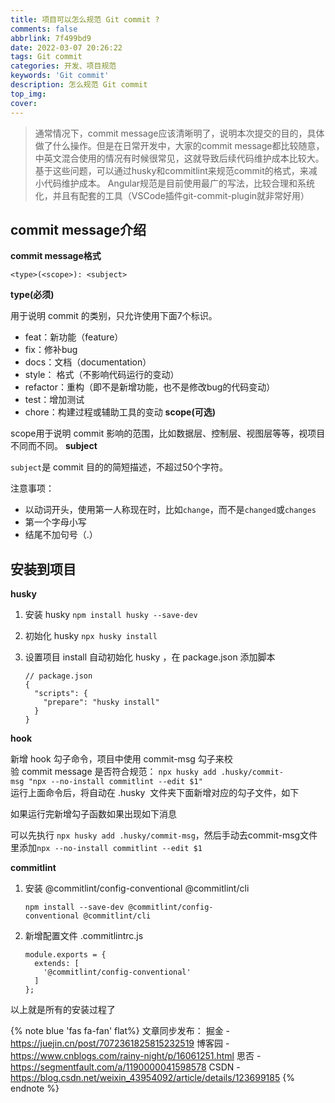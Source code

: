 ```yaml
---
title: 项目可以怎么规范 Git commit ?
comments: false
abbrlink: 7f499bd9
date: 2022-03-07 20:26:22
tags: Git commit
categories: 开发、项目规范
keywords: 'Git commit'
description: 怎么规范 Git commit
top_img:
cover:
---
```

> 通常情况下，commit message应该清晰明了，说明本次提交的目的，具体做了什么操作。但是在日常开发中，大家的commit message都比较随意，中英文混合使用的情况有时候很常见，这就导致后续代码维护成本比较大。<br />基于这些问题，可以通过husky和commitlint来规范commit的格式，来减小代码维护成本。
Angular规范是目前使用最广的写法，比较合理和系统化，并且有配套的工具（VSCode插件git-commit-plugin就非常好用）

## commit message介绍
**commit message格式**
```
<type>(<scope>): <subject>
```
**type(必须)**

用于说明 commit 的类别，只允许使用下面7个标识。

-   feat：新功能（feature）
-   fix：修补bug
-   docs：文档（documentation）
-   style： 格式（不影响代码运行的变动）
-   refactor：重构（即不是新增功能，也不是修改bug的代码变动）
-   test：增加测试
-   chore：构建过程或辅助工具的变动
**scope(可选)**

scope用于说明 commit 影响的范围，比如数据层、控制层、视图层等等，视项目不同而不同。
**subject**

`subject`是 commit 目的的简短描述，不超过50个字符。

注意事项：
-   以动词开头，使用第一人称现在时，比如`change`，而不是`changed`或`changes`
-   第一个字母小写
-   结尾不加句号（.）
## 安装到项目
**husky**

1. 安装 husky `npm install husky --save-dev`

2. 初始化 husky `npx husky install`
3. 设置项目 install 自动初始化 husky ，在 package.json 添加脚本

    ```
    // package.json
    {
      "scripts": {
        "prepare": "husky install"
      }
    }
    ```
**hook**

新增 hook 勾子命令，项目中使用 commit-msg 勾子来校验 commit message 是否符合规范： `npx husky add .husky/commit-msg "npx --no-install commitlint --edit $1"`<br/>
运行上面命令后，将自动在 .husky  文件夹下面新增对应的勾子文件，如下


如果运行完新增勾子函数如果出现如下消息



可以先执行 `npx husky add .husky/commit-msg`，然后手动去commit-msg文件里添加`npx --no-install commitlint --edit $1`

**commitlint**
1. 安装 @commitlint/config-conventional @commitlint/cli  

    `npm install --save-dev @commitlint/config-conventional @commitlint/cli`
2.  新增配置文件 .commitlintrc.js 
    ```
    module.exports = {
      extends: [
        '@commitlint/config-conventional'
      ]
    };
    ```
以上就是所有的安装过程了

{% note blue 'fas fa-fan' flat%}
文章同步发布：
掘金 - https://juejin.cn/post/7072361825815232519
博客园 - https://www.cnblogs.com/rainy-night/p/16061251.html
思否 - https://segmentfault.com/a/1190000041598578
CSDN - https://blog.csdn.net/weixin_43954092/article/details/123699185
{% endnote %}
